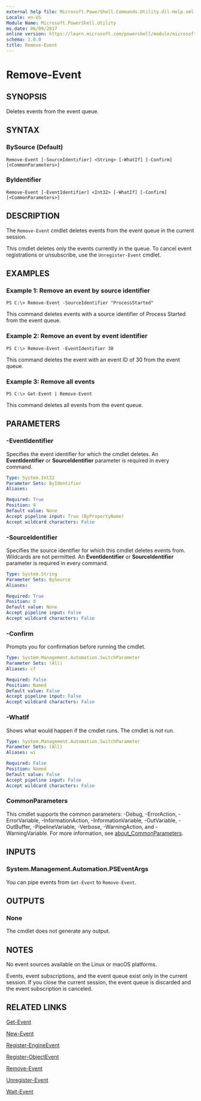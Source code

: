 ```yaml
---
external help file: Microsoft.PowerShell.Commands.Utility.dll-Help.xml
Locale: en-US
Module Name: Microsoft.PowerShell.Utility
ms.date: 06/09/2017
online version: https://learn.microsoft.com/powershell/module/microsoft.powershell.utility/remove-event?view=powershell-7.1&WT.mc_id=ps-gethelp
schema: 2.0.0
title: Remove-Event
---
```


# Remove-Event

## SYNOPSIS
Deletes events from the event queue.

## SYNTAX

### BySource (Default)

```
Remove-Event [-SourceIdentifier] <String> [-WhatIf] [-Confirm] [<CommonParameters>]
```

### ByIdentifier

```
Remove-Event [-EventIdentifier] <Int32> [-WhatIf] [-Confirm] [<CommonParameters>]
```

## DESCRIPTION

The `Remove-Event` cmdlet deletes events from the event queue in the current session.

This cmdlet deletes only the events currently in the queue. To cancel event registrations or
unsubscribe, use the `Unregister-Event` cmdlet.

## EXAMPLES

### Example 1: Remove an event by source identifier

```
PS C:\> Remove-Event -SourceIdentifier "ProcessStarted"
```

This command deletes events with a source identifier of Process Started from the event queue.

### Example 2: Remove an event by event identifier

```
PS C:\> Remove-Event -EventIdentifier 30
```

This command deletes the event with an event ID of 30 from the event queue.

### Example 3: Remove all events

```
PS C:\> Get-Event | Remove-Event
```

This command deletes all events from the event queue.

## PARAMETERS

### -EventIdentifier

Specifies the event identifier for which the cmdlet deletes. An **EventIdentifier** or
**SourceIdentifier** parameter is required in every command.

```yaml
Type: System.Int32
Parameter Sets: ByIdentifier
Aliases:

Required: True
Position: 0
Default value: None
Accept pipeline input: True (ByPropertyName)
Accept wildcard characters: False
```

### -SourceIdentifier

Specifies the source identifier for which this cmdlet deletes events from. Wildcards are not
permitted. An **EventIdentifier** or **SourceIdentifier** parameter is required in every command.

```yaml
Type: System.String
Parameter Sets: BySource
Aliases:

Required: True
Position: 0
Default value: None
Accept pipeline input: False
Accept wildcard characters: False
```

### -Confirm

Prompts you for confirmation before running the cmdlet.

```yaml
Type: System.Management.Automation.SwitchParameter
Parameter Sets: (All)
Aliases: cf

Required: False
Position: Named
Default value: False
Accept pipeline input: False
Accept wildcard characters: False
```

### -WhatIf

Shows what would happen if the cmdlet runs. The cmdlet is not run.

```yaml
Type: System.Management.Automation.SwitchParameter
Parameter Sets: (All)
Aliases: wi

Required: False
Position: Named
Default value: False
Accept pipeline input: False
Accept wildcard characters: False
```

### CommonParameters

This cmdlet supports the common parameters: -Debug, -ErrorAction, -ErrorVariable,
-InformationAction, -InformationVariable, -OutVariable, -OutBuffer, -PipelineVariable, -Verbose,
-WarningAction, and -WarningVariable. For more information, see
[about_CommonParameters](https://go.microsoft.com/fwlink/?LinkID=113216).

## INPUTS

### System.Management.Automation.PSEventArgs

You can pipe events from `Get-Event` to `Remove-Event`.

## OUTPUTS

### None

The cmdlet does not generate any output.

## NOTES

No event sources available on the Linux or macOS platforms.

Events, event subscriptions, and the event queue exist only in the current session. If you close the
current session, the event queue is discarded and the event subscription is canceled.

## RELATED LINKS

[Get-Event](Get-Event.md)

[New-Event](New-Event.md)

[Register-EngineEvent](Register-EngineEvent.md)

[Register-ObjectEvent](Register-ObjectEvent.md)

[Remove-Event](Remove-Event.md)

[Unregister-Event](Unregister-Event.md)

[Wait-Event](Wait-Event.md)

